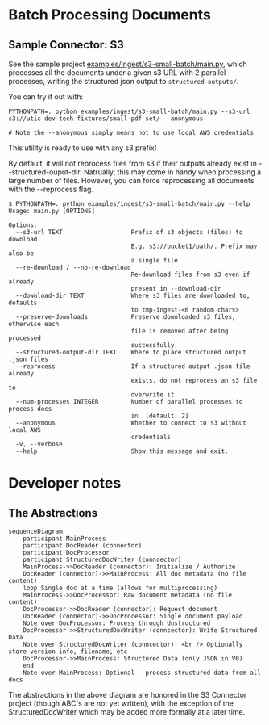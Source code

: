 # Batch Processing Documents

## Sample Connector: S3

See the sample project [examples/ingest/s3-small-batch/main.py](examples/ingest/s3-small-batch/main.py), which processes all the documents under a given s3 URL with 2 parallel processes, writing the structured json output to `structured-outputs/`.

You can try it out with:

    PYTHONPATH=. python examples/ingest/s3-small-batch/main.py --s3-url s3://utic-dev-tech-fixtures/small-pdf-set/ --anonymous

    # Note the --anonymous simply means not to use local AWS credentials

This utility is ready to use with any s3 prefix!

By default, it will not reprocess files from s3 if their outputs already exist in --structured-ouput-dir. Natrually, this may come in handy when processing a large number of files. However, you can force reprocessing all documents with the --reprocess flag. 



```
$ PYTHONPATH=. python examples/ingest/s3-small-batch/main.py --help
Usage: main.py [OPTIONS]

Options:
  --s3-url TEXT                   Prefix of s3 objects (files) to download.
                                  E.g. s3://bucket1/path/. Prefix may also be
                                  a single file
  --re-download / --no-re-download
                                  Re-download files from s3 even if already
                                  present in --download-dir
  --download-dir TEXT             Where s3 files are downloaded to, defaults
                                  to tmp-ingest-<6 random chars>
  --preserve-downloads            Preserve downloaded s3 files, otherwise each
                                  file is removed after being processed
                                  successfully
  --structured-output-dir TEXT    Where to place structured output .json files
  --reprocess                     If a structured output .json file already
                                  exists, do not reprocess an s3 file to
                                  overwrite it
  --num-processes INTEGER         Number of parallel processes to process docs
                                  in  [default: 2]
  --anonymous                     Whether to connect to s3 without local AWS
                                  credentials
  -v, --verbose
  --help                          Show this message and exit.
```

# Developer notes

## The Abstractions

```mermaid
sequenceDiagram
    participant MainProcess
    participant DocReader (connector)
    participant DocProcessor
    participant StructuredDocWriter (conncector)
    MainProcess->>DocReader (connector): Initialize / Authorize
    DocReader (connector)->>MainProcess: All doc metadata (no file content)
    loop Single doc at a time (allows for multiprocessing)
    MainProcess->>DocProcessor: Raw document metadata (no file content)
    DocProcessor->>DocReader (connector): Request document
    DocReader (connector)->>DocProcessor: Single document payload
    Note over DocProcessor: Process through Unstructured
    DocProcessor->>StructuredDocWriter (conncector): Write Structured Data
    Note over StructuredDocWriter (conncector): <br /> Optionally store version info, filename, etc
    DocProcessor->>MainProcess: Structured Data (only JSON in V0)
    end
    Note over MainProcess: Optional - process structured data from all docs
```

The abstractions in the above diagram are honored in the S3 Connector project (though ABC's are not yet written), with the exception of the StructuredDocWriter which may be added more formally at a later time.
